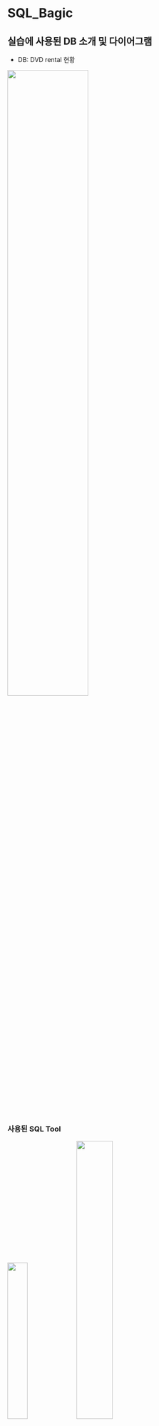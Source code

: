 # SQL_Bagic
## 실습에 사용된 DB 소개 및 다이어그램
- DB: DVD rental 현황 
<img src="https://user-images.githubusercontent.com/80456601/131644143-bdb0ddb1-9d2a-4db4-bea9-3a36801d03bd.png" width="60%" height="60%"/>

### 사용된 SQL Tool

<img src="https://user-images.githubusercontent.com/80456601/132934723-317437de-9561-44b9-b2f3-c32b3c7225c1.png" width="30%" height="30%"/> <img src="https://user-images.githubusercontent.com/80456601/132934792-0ccb6408-426b-4ed5-9f02-aaf3e1b994aa.png" width="40%" height="40%"/> 

- SQL 기본 문법 - Postgre SQL (사용 TOOL은 DBeaver)

## SQL 문법 
  1) [SELECT 문법](https://www.notion.so/SELECT-229b27f8f01f4d4ca0b32c7b958cf7e0)
  2) [ORDER BY 문법](https://www.notion.so/ORDER-BY-645bfd901fe142b1815c25859d1eeb59)
  3) [SELECT DISTINCT 문법](https://www.notion.so/SELECT-DISTINCT-9a29ab26aaed41cd8b9d24b8433c2152)
  4) [WHERE 절](https://www.notion.so/WHERE-ad7298e682d9478f861984e01335e4be)
  5) [LIMIT 절](https://www.notion.so/LIMIT-590fe61afbf043d6a7d8a8c039fe8996)
  6) [FETCH 절](https://www.notion.so/FETCH-f4ca84a0a6c84c0f8f5a43be09a0859c)
  7) [IN 연산자](https://www.notion.so/IN-5f91ab62a3a945d3a77fcfbbfd905c8b)
  8) [BETWEEN 연산자](https://www.notion.so/BETWEEN-d87b8c75fa8849bb88a095378b21a04f)

